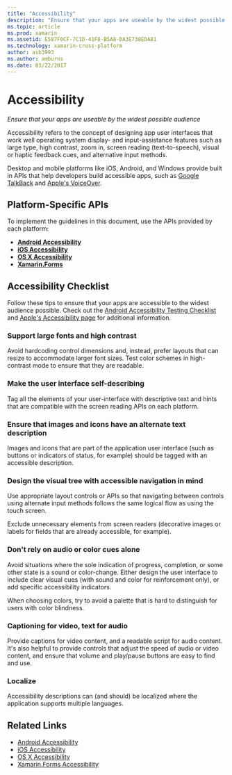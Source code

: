 ```yaml
---
title: "Accessibility"
description: "Ensure that your apps are useable by the widest possible audience"
ms.topic: article
ms.prod: xamarin
ms.assetid: E587F0CF-7C1D-41F8-B5A8-DA3E738EDA81
ms.technology: xamarin-cross-platform
author: asb3993
ms.author: amburns
ms.date: 03/22/2017
---
```


# Accessibility

_Ensure that your apps are useable by the widest possible audience_

Accessibility refers to the concept of designing app user interfaces
that work well operating system display- and input-assistance features
such as large type, high contrast, zoom in, screen reading
(text-to-speech), visual or haptic feedback cues, and alternative input methods.

Desktop and mobile platforms like iOS, Android, and Windows provide
built in APIs that help developers build accessible apps, such as
[Google TalkBack](https://play.google.com/store/apps/details?id=com.google.android.marvin.talkback) and
[Apple's VoiceOver](http://www.apple.com/accessibility/ios/voiceover/).

## Platform-Specific APIs

To implement the guidelines in this document, use the APIs provided
by each platform:

- [**Android Accessibility**](~/android/app-fundamentals/accessibility.md)
- [**iOS Accessibility**](~/ios/app-fundamentals/accessibility.md)
- [**OS X Accessibility**](~/mac/app-fundamentals/accessibility.md)
- [**Xamarin.Forms**](~/xamarin-forms/app-fundamentals/accessibility/index.md)

<a name="checklist" />

## Accessibility Checklist

Follow these tips to ensure that your apps are accessible to
the widest audience possible. Check out the [Android Accessibility Testing Checklist](http://developer.android.com/training/accessibility/testing.html)
and [Apple's Accessibility page](http://www.apple.com/accessibility/)
for additional information.

### Support large fonts and high contrast

Avoid hardcoding control dimensions and, instead, prefer
layouts that can resize to accommodate larger font sizes.
Test color schemes in high-contrast mode
to ensure that they are readable.

### Make the user interface self-describing

Tag all the elements of your user-interface with
descriptive text and hints that are compatible
with the screen reading APIs on each platform.

### Ensure that images and icons have an alternate text description

Images and icons that are part of the application
user interface (such as buttons or indicators of status, for example)
should be tagged with an accessible description.

### Design the visual tree with accessible navigation in mind

Use appropriate layout controls or APIs so that
navigating between controls using alternate input
methods follows the same logical flow as using
the touch screen.

Exclude unnecessary elements from screen readers
(decorative images or labels for fields that are
already accessible, for example).

### Don't rely on audio or color cues alone

Avoid situations where the sole indication of
progress, completion, or some other state is a sound or
color-change. Either design the user interface to
include clear visual cues (with sound and color for
reinforcement only), or add specific accessibility indicators.

When choosing colors, try to avoid a palette that
is hard to distinguish for users with color blindness.

### Captioning for video, text for audio

Provide captions for video content, and a readable
script for audio content. It's also helpful
to provide controls that adjust the speed of audio or video
content, and ensure that volume and play/pause buttons
are easy to find and use.

### Localize

Accessibility descriptions can (and should) be localized
where the application supports multiple languages.



## Related Links

- [Android Accessibility](~/android/app-fundamentals/accessibility.md)
- [iOS Accessibility](~/ios/app-fundamentals/accessibility.md)
- [OS X Accessibility](~/mac/app-fundamentals/accessibility.md)
- [Xamarin.Forms Accessibility](~/xamarin-forms/app-fundamentals/accessibility/index.md)
